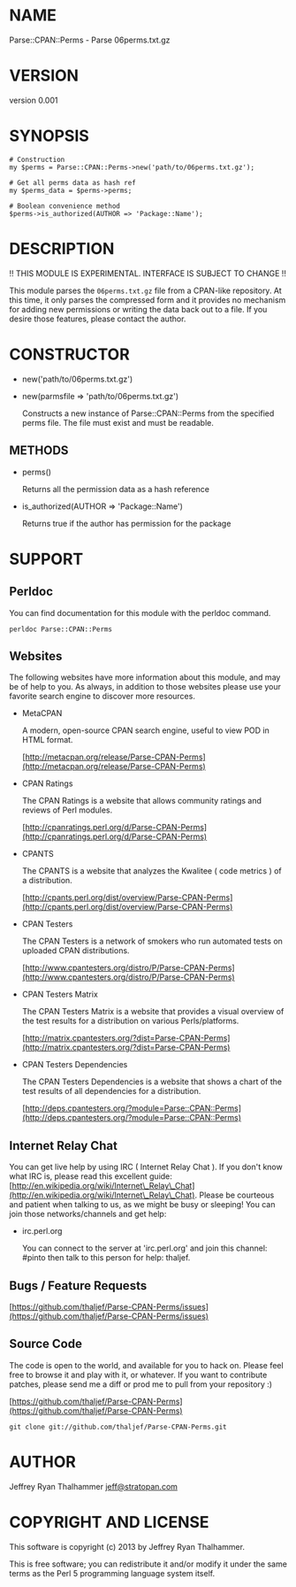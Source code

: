 # NAME

Parse::CPAN::Perms - Parse 06perms.txt.gz

# VERSION

version 0.001

# SYNOPSIS

    # Construction
    my $perms = Parse::CPAN::Perms->new('path/to/06perms.txt.gz');

    # Get all perms data as hash ref
    my $perms_data = $perms->perms;

    # Boolean convenience method
    $perms->is_authorized(AUTHOR => 'Package::Name');

# DESCRIPTION

!! THIS MODULE IS EXPERIMENTAL.  INTERFACE IS SUBJECT TO CHANGE !!

This module parses the `06perms.txt.gz` file from a CPAN-like repository.
At this time, it only parses the compressed form and it provides no mechanism
for adding new permissions or writing the data back out to a file.  If you
desire those features, please contact the author.

# CONSTRUCTOR

- new('path/to/06perms.txt.gz')
- new(parmsfile => 'path/to/06perms.txt.gz')

    Constructs a new instance of Parse::CPAN::Perms from the specified perms file.
    The file must exist and must be readable.

## METHODS

- perms()

    Returns all the permission data as a hash reference

- is\_authorized(AUTHOR => 'Package::Name')

    Returns true if the author has permission for the package

# SUPPORT

## Perldoc

You can find documentation for this module with the perldoc command.

    perldoc Parse::CPAN::Perms

## Websites

The following websites have more information about this module, and may be of help to you. As always,
in addition to those websites please use your favorite search engine to discover more resources.

- MetaCPAN

    A modern, open-source CPAN search engine, useful to view POD in HTML format.

    [http://metacpan.org/release/Parse-CPAN-Perms](http://metacpan.org/release/Parse-CPAN-Perms)

- CPAN Ratings

    The CPAN Ratings is a website that allows community ratings and reviews of Perl modules.

    [http://cpanratings.perl.org/d/Parse-CPAN-Perms](http://cpanratings.perl.org/d/Parse-CPAN-Perms)

- CPANTS

    The CPANTS is a website that analyzes the Kwalitee ( code metrics ) of a distribution.

    [http://cpants.perl.org/dist/overview/Parse-CPAN-Perms](http://cpants.perl.org/dist/overview/Parse-CPAN-Perms)

- CPAN Testers

    The CPAN Testers is a network of smokers who run automated tests on uploaded CPAN distributions.

    [http://www.cpantesters.org/distro/P/Parse-CPAN-Perms](http://www.cpantesters.org/distro/P/Parse-CPAN-Perms)

- CPAN Testers Matrix

    The CPAN Testers Matrix is a website that provides a visual overview of the test results for a distribution on various Perls/platforms.

    [http://matrix.cpantesters.org/?dist=Parse-CPAN-Perms](http://matrix.cpantesters.org/?dist=Parse-CPAN-Perms)

- CPAN Testers Dependencies

    The CPAN Testers Dependencies is a website that shows a chart of the test results of all dependencies for a distribution.

    [http://deps.cpantesters.org/?module=Parse::CPAN::Perms](http://deps.cpantesters.org/?module=Parse::CPAN::Perms)

## Internet Relay Chat

You can get live help by using IRC ( Internet Relay Chat ). If you don't know what IRC is,
please read this excellent guide: [http://en.wikipedia.org/wiki/Internet\_Relay\_Chat](http://en.wikipedia.org/wiki/Internet\_Relay\_Chat). Please
be courteous and patient when talking to us, as we might be busy or sleeping! You can join
those networks/channels and get help:

- irc.perl.org

    You can connect to the server at 'irc.perl.org' and join this channel: \#pinto then talk to this person for help: thaljef.

## Bugs / Feature Requests

[https://github.com/thaljef/Parse-CPAN-Perms/issues](https://github.com/thaljef/Parse-CPAN-Perms/issues)

## Source Code

The code is open to the world, and available for you to hack on. Please feel free to browse it and play
with it, or whatever. If you want to contribute patches, please send me a diff or prod me to pull
from your repository :)

[https://github.com/thaljef/Parse-CPAN-Perms](https://github.com/thaljef/Parse-CPAN-Perms)

    git clone git://github.com/thaljef/Parse-CPAN-Perms.git

# AUTHOR

Jeffrey Ryan Thalhammer <jeff@stratopan.com>

# COPYRIGHT AND LICENSE

This software is copyright (c) 2013 by Jeffrey Ryan Thalhammer.

This is free software; you can redistribute it and/or modify it under
the same terms as the Perl 5 programming language system itself.
